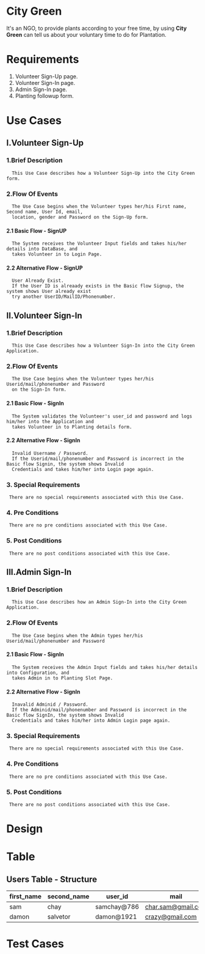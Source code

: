 # City Green

It's an NGO, to provide plants according to your free time,
by using **City Green** can tell us about your voluntary time to do for Plantation.

# Requirements
1.   Volunteer Sign-Up page.
2.  Volunteer Sign-In page.
3. Admin Sign-In page.
4.  Planting followup form.

# Use Cases

 ## I.Volunteer Sign-Up
 
 ### 1.Brief Description
      This Use Case describes how a Volunteer Sign-Up into the City Green form.
      
 ### 2.Flow Of Events
      The Use Case begins when the Volunteer types her/his First name, Second name, User Id, email, 
      location, gender and Password on the Sign-Up form.
      
   #### 2.1 Basic Flow - SignUP
      The System receives the Volunteer Input fields and takes his/her details into DataBase, and 
      takes Volunteer in to Login Page.
      
   #### 2.2 Alternative Flow - SignUP
      User Already Exist. 
      If the User ID is alreaady exists in the Basic flow Signup, the system shows User already exist 
      try another UserID/MailID/Phonenumber.
      
  ## II.Volunteer Sign-In
 
 ### 1.Brief Description
      This Use Case describes how a Volunteer Sign-In into the City Green Application.
      
 ### 2.Flow Of Events
      The Use Case begins when the Volunteer types her/his Userid/mail/phonenumber and Password      
      on the Sign-In form.
      
   #### 2.1 Basic Flow - SignIn
      The System validates the Volunteer's user_id and password and logs him/her into the Application and 
      takes Volunteer in to Planting details form.
      
   #### 2.2 Alternative Flow - SignIn
      Invalid Username / Password. 
      If the Userid/mail/phonenumber and Password is incorrect in the Basic flow Signin, the system shows Invalid 
      Credentials and takes him/her into Login page again.
      
 ### 3. Special Requirements
     There are no special requirements associated with this Use Case.
 ### 4. Pre Conditions
     There are no pre conditions associated with this Use Case.
 ### 5. Post Conditions
     There are no post conditions associated with this Use Case.
     
## III.Admin Sign-In
 
 ### 1.Brief Description
      This Use Case describes how an Admin Sign-In into the City Green Application.
      
 ### 2.Flow Of Events
      The Use Case begins when the Admin types her/his Userid/mail/phonenumber and Password
      
   #### 2.1 Basic Flow - SignIn
      The System receives the Admin Input fields and takes his/her details into Configuration, and 
      takes Admin in to Planting Slot Page.
      
   #### 2.2 Alternative Flow - SignIn
      Inavalid Adminid / Password. 
      If the Adminid/mail/phonenumber and Password is incorrect in the Basic flow SignIn, the system shows Invalid 
      Credentials and takes him/her into Admin Login page again.
 ### 3. Special Requirements
     There are no special requirements associated with this Use Case.
 ### 4. Pre Conditions
     There are no pre conditions associated with this Use Case.
 ### 5. Post Conditions
     There are no post conditions associated with this Use Case.

# Design

# Table
 ## Users Table - Structure

| first_name     | second_name    | user_id | mail     | contact_number    | location | gender    | password |
| --------|---------|-------| --------|---------|-------| --------|---------|
| sam  | chay   | samchay@786   | char.sam@gmail.com  | 9999999999   | Indiranagar    | Male  | user@123   | 
| damon | salvetor | damon@1921   | crazy@gmail.com  | 8888888888   | Whitefield    | Male  | test@123   | 

# Test Cases
